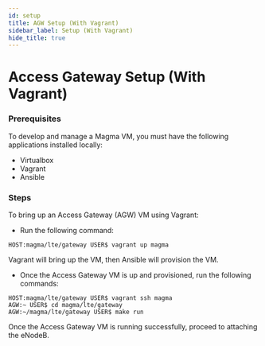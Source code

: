 ```yaml
---
id: setup
title: AGW Setup (With Vagrant)
sidebar_label: Setup (With Vagrant)
hide_title: true
---
```

# Access Gateway Setup (With Vagrant)
### Prerequisites
To develop and manage a Magma VM, you must have the following applications installed locally:

* Virtualbox
*  Vagrant
* Ansible

### Steps

To bring up an Access Gateway (AGW) VM using Vagrant:

* Run the following command:

``HOST:magma/lte/gateway USER$ vagrant up magma``

Vagrant will bring up the VM, then Ansible will provision the VM.


* Once the Access Gateway VM is up and provisioned, run the following commands:

``HOST:magma/lte/gateway USER$ vagrant ssh magma``<br>
``AGW:~ USER$ cd magma/lte/gateway``<br>
``AGW:~/magma/lte/gateway USER$ make run``

Once the Access Gateway VM is running successfully, proceed to attaching the eNodeB.
